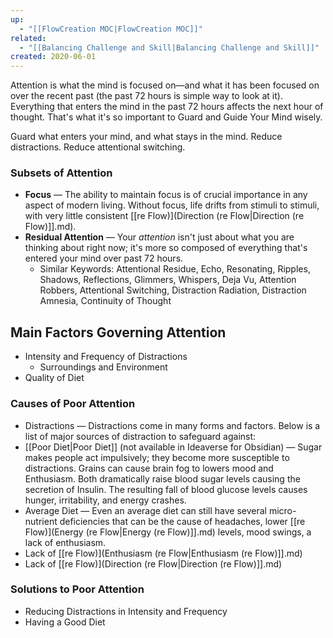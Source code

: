 ```yaml
---
up:
  - "[[FlowCreation MOC|FlowCreation MOC]]"
related:
  - "[[Balancing Challenge and Skill|Balancing Challenge and Skill]]"
created: 2020-06-01
---
```

Attention is what the mind is focused on—and what it has been focused on over the recent past (the past 72 hours is simple way to look at it). Everything that enters the mind in the past 72 hours affects the next hour of thought. That's what it's so important to Guard and Guide Your Mind wisely.

Guard what enters your mind, and what stays in the mind. Reduce distractions. Reduce attentional switching.

### Subsets of Attention
- **Focus** — The ability to maintain focus is of crucial importance in any aspect of modern living. Without focus, life drifts from stimuli to stimuli, with very little consistent [[re Flow)](Direction (re Flow|Direction (re Flow)]].md).
- **Residual Attention** — Your *attention* isn't just about what you are thinking about right now; it's more so composed of everything that's entered your mind over past 72 hours.
    - Similar Keywords: Attentional Residue, Echo, Resonating, Ripples, Shadows, Reflections, Glimmers, Whispers, Deja Vu, Attention Robbers, Attentional Switching, Distraction Radiation, Distraction Amnesia, Continuity of Thought

## Main Factors Governing Attention
- Intensity and Frequency of Distractions
    - Surroundings and Environment
- Quality of Diet

### Causes of Poor Attention
- Distractions — Distractions come in many forms and factors. Below is a list of major sources of distraction to safeguard against:
- [[Poor Diet|Poor Diet]] (not available in Ideaverse for Obsidian) — Sugar makes people act impulsively; they become more susceptible to distractions. Grains can cause brain fog to lowers mood and Enthusiasm. Both dramatically raise blood sugar levels causing the secretion of Insulin. The resulting fall of blood glucose levels causes hunger, irritability, and energy crashes.
- Average Diet — Even an average diet can still have several micro-nutrient deficiencies that can be the cause of headaches, lower [[re Flow)](Energy (re Flow|Energy (re Flow)]].md) levels, mood swings, a lack of enthusiasm.
- Lack of [[re Flow)](Enthusiasm (re Flow|Enthusiasm (re Flow)]].md)
- Lack of [[re Flow)](Direction (re Flow|Direction (re Flow)]].md)

### Solutions to Poor Attention
- Reducing Distractions in Intensity and Frequency
- Having a Good Diet